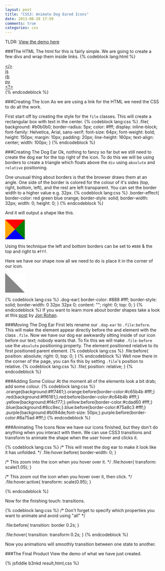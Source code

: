 ```yaml
---
layout: post
title: "CSS3: Animate Dog Eared Icons"
date: 2013-06-28 17:59
comments: true
categories: css
---
```


TLDR: [View the demo here](http://jsfiddle.net/84115/b3nkd/light/)

###The HTML
The html for this is  fairly simple. We are going to create a few divs and wrap them inside links.
{% codeblock lang:html %}
<a href="#"><div class="file orange">&lt;&#47;&gt;</div></a>
<a href="#"><div class="file blue">js</div></a>
<a href="#"><div class="file red">rb</div></a>
<a href="#"><div class="file yellow">py</div></a>
<a href="#"><div class="file purple">&lt;?&gt;</div></a>
{% endcodeblock %}

###Creating The Icon
As we are using a link for the HTML we need the CSS to do all the work.

First start off by creating the style for the `file` classes. 
This will create a rectangular box with text in the center.
{% codeblock lang:css %}
.file{
  background: #b0b0b0;
  border-radius: 5px;
  color: #fff;
  display: inline-block;
  font-family: Helvetica, Arial, sans-serif;
  font-size: 64px;
  font-weight: bold;
  height: 150px;
  margin: 10px;
  padding: 20px;
  line-height: 160px;
  text-align: center;
  width: 100px;
}
{% endcodeblock %}

###Creating The Dog Ear
Ok, nothing to fancy so far but we still need to create the dog ear for the top right of the icon. To do this we will be using borders to create a triangle which floats above the `div` using `absolute` and `relative` positioning.

One unusual thing about borders is that the browser draws them at an angle. One side of the border is colored for the colour of it's sides (top, right, bottom, left), and the rest are left transparent. You can set the border width to a higher value e.g. 32px.
{% codeblock lang:css %}
.border-effect{
  border-color:  red green blue orange;
  border-style: solid;
  border-width: 32px;
  width: 0;
  height: 0;
}
{% endcodeblock %}

And it will output a shape like this.

<span style="
  display:inline-block;
  border-color:  red green blue orange;
  border-style: solid;
  border-width: 32px;
  width: 0;
  height: 0;
"></span>

Using this technique the left and bottom borders can be set to `#888` & the top and right to `#fff`.

Here we have our shape now all we need to do is place it in the corner of our icon.

<span style="
  display:inline-block;
  border-color: #fff #fff #888 #888;
  border-style: solid;
  border-width: 32px;
  width: 0;
  height: 0;
"></span>

{% codeblock lang:css %}
.dog-ear{
  border-color: #888 #fff;
  border-style: solid;
  border-width: 0 32px 32px 0;
  content: "";
  right: 0;
  top: 0;
}
{% endcodeblock %}
If you want to learn more about border shapes take a look at this [post](http://jonrohan.me/guide/css/creating-triangles-in-css/) by [Jon Rohan](http://jonrohan.me).

###Moving The Dog Ear
First lets rename our `.dog-ear` to `.file:before`. This will make the element appear directly before the and element with the class `.file`.
Now we have our dog ear awkwardly sitting inside of our icon before our text; nobody wants that.
To fix this we will make `.file-before` use the `absolute` positioning property. The element positioned relative to its first positioned parent element.
{% codeblock lang:css %}
.file:before{
  position: absolute;
  right: 0;
  top: 0;
}
{% endcodeblock %}
Well now there in the corner of the page, you can fix this by setting `.file`'s position to relative.
{% codeblock lang:css %}
.file{
  position: relative;
}
{% endcodeblock %}

###Adding Some Colour
At the moment all of the elements look a bit drab; add some colour.
{% codeblock lang:css %}
.orange{background:#ff7461;}.orange:before{border-color:#c65b4b #fff;}
.red{background:#ff6161;}.red:before{border-color:#c64b4b #fff;}
.yellow{background:#f4cf77;}.yellow:before{border-color:#cdad60 #fff;}
.blue{background:#8cc8ec;}.blue:before{border-color:#75a8c3 #fff;}
.purple{background:#b094de;font-size: 50px;}.purple:before{border-color:#8a75ad #fff;}
{% endcodeblock %}

###Animating The Icons
Now we have our icons finished, but they don't do anything when you interact with them.
We can use CSS3 transitions and transform to animate the shape when the user hover and clicks it.

{% codeblock lang:css %}
/* This will reset the dog ear to make it look like it has unfolded. */
.file:hover:before{
  border-width: 0;
}

/* This zoom into the icon when you hover over it. */
.file:hover{
  transform: scale(1.05);
}

/* This zoom out the icon when you hover over it, then click. */
.file:hover:active{
  transform: scale(0.95);
}

{% endcodeblock %}

Now for the finishing touch: transitions.

{% codeblock lang:css %}
/* Don't forget to specify which properties you want to animate and avoid using "all" */

.file:before{
  transition: border 0.2s;
}

.file:hover{
  transition: transform 0.2s;
}
{% endcodeblock %}

Now you animations will smoothly transition between one state to another.

###The Final Product
View the demo of what we have just created.

<!-- more -->

{% jsfiddle b3nkd result,html,css %}
